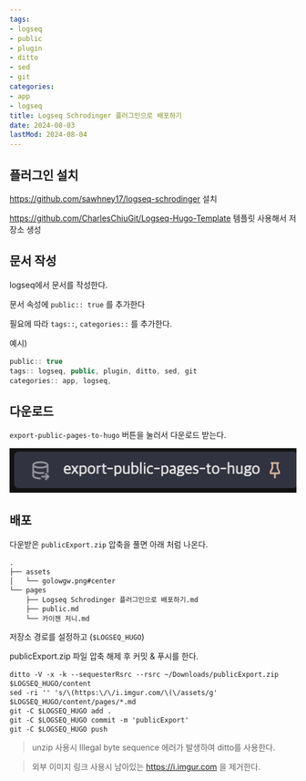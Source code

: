 ```yaml
---
tags:
- logseq
- public
- plugin
- ditto
- sed
- git
categories:
- app
- logseq
title: Logseq Schrodinger 플러그인으로 배포하기
date: 2024-08-03
lastMod: 2024-08-04
---
```







## 플러그인 설치

https://github.com/sawhney17/logseq-schrodinger 설치

https://github.com/CharlesChiuGit/Logseq-Hugo-Template 템플릿 사용해서 저장소 생성



## 문서 작성

logseq에서 문서를 작성한다.

문서 속성에 `public:: true` 를 추가한다

필요에 따라 `tags::`, `categories::` 를 추가한다.

예시)

```typescript
public:: true
tags:: logseq, public, plugin, ditto, sed, git
categories:: app, logseq,
```



## 다운로드

`export-public-pages-to-hugo` 버튼을 눌러서 다운로드 받는다.

![export](/assets/golowgw.png#center)





## 배포

다운받은 `publicExport.zip` 압축을 풀면 아래 처럼 나온다.

```
.
├── assets
│   └── golowgw.png#center
└── pages
    ├── Logseq Schrodinger 플러그인으로 배포하기.md
    ├── public.md
    └── 카이젠 저니.md
```



저장소 경로를 설정하고 (`$LOGSEQ_HUGO`)

publicExport.zip 파일 압축 해제 후 커밋 & 푸시를 한다.

```shell
ditto -V -x -k --sequesterRsrc --rsrc ~/Downloads/publicExport.zip $LOGSEQ_HUGO/content
sed -ri '' 's/\(https:\/\/i.imgur.com/\(\/assets/g' $LOGSEQ_HUGO/content/pages/*.md
git -C $LOGSEQ_HUGO add .
git -C $LOGSEQ_HUGO commit -m 'publicExport'
git -C $LOGSEQ_HUGO push
```



> unzip 사용시 Illegal byte sequence 에러가 발생하여 ditto를 사용한다.

> 외부 이미지 링크 사용시 남아있는 https://i.imgur.com 을 제거한다.






